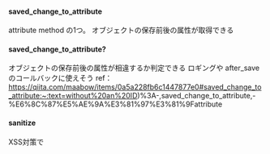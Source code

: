 #### saved_change_to_attribute
attribute method の1つ。
オブジェクトの保存前後の属性が取得できる
#### saved_change_to_attribute?
オブジェクトの保存前後の属性が相違するか判定できる
ロギングや after_save のコールバックに使えそう
ref：https://qiita.com/maabow/items/0a5a228fb6c1447877e0#saved_change_to_attribute:~:text=without%20an%20ID)%3A-,saved_change_to_attribute,-%E6%8C%87%E5%AE%9A%E3%81%97%E3%81%9Fattribute

#### sanitize
XSS対策で<script>など指定した文字列からタグを削除できる。
html_safe で文字列のHTMLタグをエスケープせずにレンダリングできるが、XSS対策など考慮事項が多く、sanitize の方がおすすめ
ref：https://qiita.com/kamohicokamo/items/571c58f2d6738a7dfe6a
ref：https://zenn.dev/kanazawa/articles/d7ec7e90041c23
